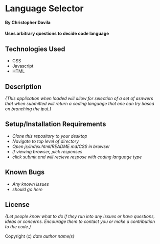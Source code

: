 #  Language Selector

####  **By Christopher Davila**

#### Uses arbitrary questions to decide code language

## Technologies Used

* CSS
* Javascript
* HTML

## Description

_{This application when loaded will allow for selection of a set of asnwers that when submitted will return a coding language that one can try based on branching the iput.}_

## Setup/Installation Requirements

* _Clone this repository to your desktop_
* _Navigate to top level of directory_
* _Open js/index.html/README.md/CSS in browser_
* _if viewing browser, pick responses_
* _click submit and will recieve respose with coding language type_

## Known Bugs

* _Any known issues_
* _should go here_

## License

_{Let people know what to do if they run into any issues or have questions, ideas or concerns.  Encourage them to contact you or make a contribution to the code.}_

Copyright (c) _date_ _author name(s)_